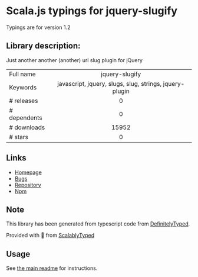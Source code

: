 
# Scala.js typings for jquery-slugify

Typings are for version 1.2

## Library description:
Just another another (another) url slug plugin for jQuery

|                    |                 |
| ------------------ | :-------------: |
| Full name          | jquery-slugify |
| Keywords           | javascript, jquery, slugs, slug, strings, jquery-plugin |
| # releases         | 0 |
| # dependents       | 0 |
| # downloads        | 15952 |
| # stars            | 0 |

## Links
- [Homepage](https://github.com/madflow/jquery-slugify#readme)
- [Bugs](https://github.com/madflow/jquery-slugify/issues)
- [Repository](https://github.com/madflow/jquery-slugify)
- [Npm](https://www.npmjs.com/package/jquery-slugify)
    


## Note
This library has been generated from typescript code from [DefinitelyTyped](https://definitelytyped.org).

Provided with :purple_heart: from [ScalablyTyped](https://github.com/oyvindberg/ScalablyTyped)

## Usage
See [the main readme](../../readme.md) for instructions.


